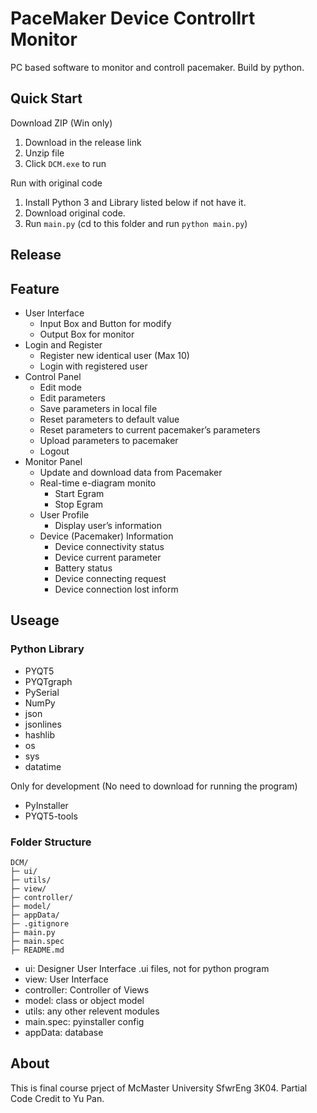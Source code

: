 # PaceMaker Device Controllrt Monitor

PC based software to monitor and controll pacemaker. Build by python.

## Quick Start
Download ZIP (Win only)
1. Download in the release link
2. Unzip file
3. Click `DCM.exe` to run

Run with original code
1. Install Python 3 and Library listed below if not have it.
2. Download original code.
3. Run `main.py` (cd to this folder and run `python main.py`)

## Release 

## Feature
- User Interface
    - Input Box and Button for modify
    - Output Box for monitor
- Login and Register
    - Register new identical user (Max 10)
    - Login with registered user
- Control Panel
    - Edit mode
    - Edit parameters
    - Save parameters in local file
    - Reset parameters to default value
    - Reset parameters to current pacemaker’s parameters
    - Upload parameters to pacemaker
    - Logout
- Monitor Panel
    - Update and download data from Pacemaker
    - Real-time e-diagram monito
      - Start Egram
      - Stop Egram
    - User Profile
      - Display user’s information
    - Device (Pacemaker) Information
      - Device connectivity status
      - Device current parameter
      - Battery status
      - Device connecting request
      - Device connection lost inform

## Useage
### Python Library
- PYQT5
- PYQTgraph
- PySerial
- NumPy
- json
- jsonlines
- hashlib
- os
- sys
- datatime

Only for development (No need to download for running the program)
- PyInstaller
- PYQT5-tools

### Folder Structure
```
DCM/
├─ ui/
├─ utils/
├─ view/
├─ controller/
├─ model/
├─ appData/
├─ .gitignore
├─ main.py
├─ main.spec
├─ README.md
```
- ui: Designer User Interface .ui files, not for python program
- view: User Interface
- controller: Controller of Views
- model: class or object model
- utils: any other relevent modules
- main.spec: pyinstaller config
- appData: database

## About
This is final course prject of McMaster University SfwrEng 3K04.
Partial Code Credit to Yu Pan.
